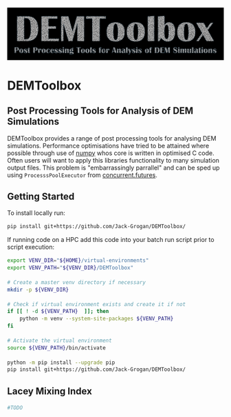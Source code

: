 ![logo](https://github.com/Jack-Grogan/DEMToolbox/blob/main/docs/images/logo.png) 

# DEMToolbox
## Post Processing Tools for Analysis of DEM Simulations

DEMToolbox provides a range of post processing tools for analysing DEM 
simulations. Performance optimisations have tried to be attained where possible
through use of [numpy](https://numpy.org/) whos core is written in optimised 
C code. Often users will want to apply this libraries functionality to many 
simulation output files. This problem is "embarrassingly parrallel" and can be sped up using `ProcesssPoolExecutor` from [concurrent.futures](https://docs.python.org/3/library/concurrent.futures.html).

## Getting Started

To install locally run:

```zsh
pip install git+https://github.com/Jack-Grogan/DEMToolbox/
```

If running code on a HPC add this code into your batch run script prior to script execution:

```bash
export VENV_DIR="${HOME}/virtual-environments"
export VENV_PATH="${VENV_DIR}/DEMToolbox"

# Create a master venv directory if necessary
mkdir -p ${VENV_DIR}

# Check if virtual environment exists and create it if not
if [[ ! -d ${VENV_PATH}  ]]; then
	python -m venv --system-site-packages ${VENV_PATH}
fi

# Activate the virtual environment
source ${VENV_PATH}/bin/activate

python -m pip install --upgrade pip
pip install git+https://github.com/Jack-Grogan/DEMToolbox/
```

## Lacey Mixing Index

```python
#TODO
```

